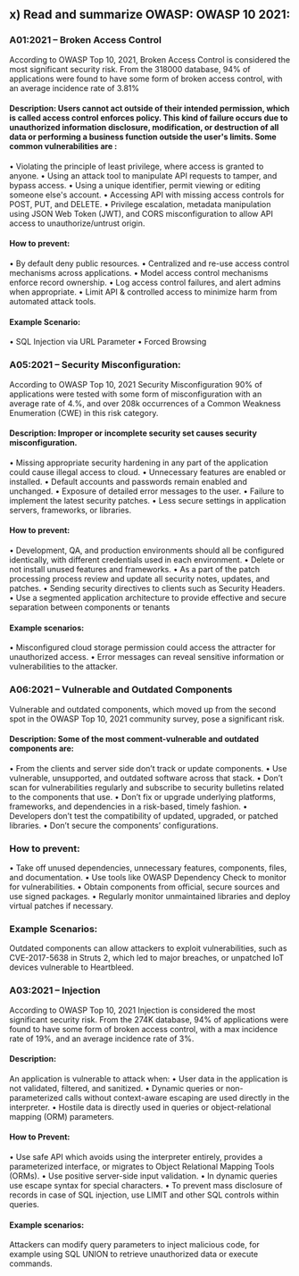 ## x) Read and summarize OWASP: OWASP 10 2021:
### A01:2021 – Broken Access Control
According to OWASP Top 10, 2021, Broken Access Control is considered the most significant security risk. From the 318000 database, 94% of applications were found to have some form of broken access control, with an average incidence rate  of 3.81%
#### Description: Users cannot  act outside of their intended permission, which is called access control enforces policy. This kind of failure occurs due to unauthorized information disclosure, modification, or destruction of all data or performing a business function outside the user's limits. Some common vulnerabilities are : 
•	Violating the principle of least privilege, where access is granted to anyone.
•	Using an attack tool to manipulate API requests to tamper, and bypass access.
•	Using a unique identifier, permit viewing or editing someone else's account.
•	Accessing API with missing access controls for POST, PUT, and DELETE.
•	Privilege escalation, metadata manipulation using JSON Web Token (JWT), and CORS misconfiguration to allow API access to unauthorize/untrust origin. 
#### How to prevent: 
•	By default deny public resources. 
•	Centralized and re-use access control mechanisms across applications. 
•	Model access control mechanisms enforce record ownership. 
•	Log access control failures, and alert admins when appropriate.
•	Limit API & controlled access to minimize  harm from automated attack tools. 

#### Example Scenario:
•	SQL Injection via URL Parameter
•	Forced Browsing

### A05:2021 – Security Misconfiguration:
According to OWASP Top 10, 2021 Security Misconfiguration 90% of applications were tested with some form of misconfiguration with an average rate of 4.%, and over 208k occurrences of a Common Weakness Enumeration (CWE) in this risk category. 
#### Description: Improper or incomplete security set causes security misconfiguration. 
•	Missing appropriate security hardening in any part of the application could  cause illegal access to cloud. 
•	Unnecessary features are enabled or installed.
•	Default accounts and passwords remain enabled and unchanged.
•	Exposure of detailed error messages to the user.
•	Failure to implement the latest security patches.
•	Less secure settings in application servers, frameworks, or libraries.
#### How to prevent: 
•	Development, QA, and production environments should all be configured identically, with different credentials used in each environment.
•	Delete or not install unused features and frameworks.
•	As a part of the patch processing process  review and update all security notes, updates, and patches.
•	Sending security directives to clients such as Security Headers.
•	Use a segmented application architecture to provide effective and secure separation between components or tenants 
#### Example scenarios:
•	Misconfigured cloud storage permission could access the attracter for unauthorized access.
•	Error messages can reveal sensitive information or vulnerabilities to the attacker.

### A06:2021 – Vulnerable and Outdated Components
Vulnerable and outdated components, which moved up from the second spot in the OWASP Top 10, 2021 community survey, pose a significant risk.
#### Description: Some of the most comment-vulnerable and outdated components are:
•	From the clients and server side don’t track or update components.
•	Use vulnerable, unsupported, and outdated software across that stack.
•	Don’t scan for vulnerabilities regularly and subscribe to security bulletins related to the components that use.
•	Don’t fix or upgrade underlying platforms, frameworks, and dependencies in a risk-based, timely fashion.
•	Developers don’t test the compatibility of updated, upgraded, or patched libraries.
•	Don’t secure the components’ configurations.
### How to prevent: 
•	Take off unused dependencies, unnecessary features, components, files, and documentation.
•	Use tools like OWASP Dependency Check to monitor for vulnerabilities.
•	Obtain components  from official, secure  sources and use signed packages.
•	Regularly monitor unmaintained libraries and deploy virtual patches if necessary.
### Example Scenarios:
Outdated components can allow attackers to exploit vulnerabilities, such as CVE-2017-5638 in Struts 2, which led to major breaches, or unpatched IoT devices vulnerable to Heartbleed.

### A03:2021 – Injection
According to OWASP Top 10, 2021 Injection is considered the most significant security risk. From the 274K database, 94% of applications were found to have some form of broken access control, with a max incidence rate of 19%, and an average incidence rate of 3%.
#### Description:
An application is vulnerable to attack when:
•	User data in the application is not validated, filtered, and sanitized.
•	Dynamic queries or non-parameterized calls without context-aware escaping are used directly in the interpreter.
•	Hostile data is directly used in queries or object-relational mapping (ORM) parameters.
  #### How to Prevent: 
•	Use safe API which avoids using the interpreter entirely, provides a parameterized interface, or migrates to Object Relational Mapping Tools (ORMs).
•	Use positive server-side input validation.
•	In dynamic queries  use escape syntax  for special characters.
•	To prevent mass disclosure of records in case of SQL injection, use LIMIT and other SQL controls within queries.
#### Example scenarios: 
Attackers can modify query parameters to inject malicious code, for example using SQL UNION to retrieve unauthorized data or execute commands.

